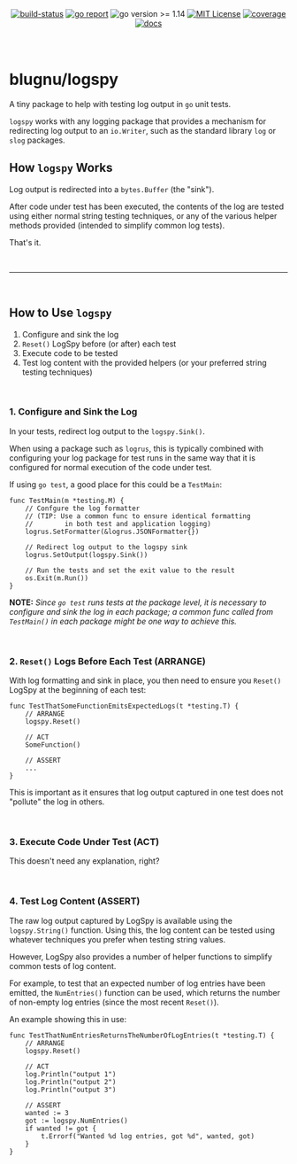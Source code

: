 <div align="center" style="margin-bottom:20px">
  <!-- <img src=".assets/banner.png" alt="logspy" /> -->
  <div align="center">
    <a href="https://github.com/blugnu/logspy/actions/workflows/pipeline.yml"><img alt="build-status" src="https://github.com/blugnu/logspy/actions/workflows/pipeline.yml/badge.svg?branch=master&style=flat-square"/></a>
    <a href="https://goreportcard.com/report/github.com/blugnu/logspy" ><img alt="go report" src="https://goreportcard.com/badge/github.com/blugnu/logspy"/></a>
    <a><img alt="go version >= 1.14" src="https://img.shields.io/github/go-mod/go-version/blugnu/logspy?style=flat-square"/></a>
    <a href="https://github.com/blugnu/logspy/blob/master/LICENSE"><img alt="MIT License" src="https://img.shields.io/github/license/blugnu/logspy?color=%234275f5&style=flat-square"/></a>
    <a href="https://coveralls.io/github/blugnu/logspy?branch=master"><img alt="coverage" src="https://img.shields.io/coveralls/github/blugnu/logspy?style=flat-square"/></a>
    <a href="https://pkg.go.dev/github.com/blugnu/logspy"><img alt="docs" src="https://pkg.go.dev/badge/github.com/blugnu/logspy"/></a>
  </div>
</div>

<br>

# blugnu/logspy

A tiny package to help with testing log output in `go` unit tests.

`logspy` works with any logging package that provides a mechanism for redirecting log output to an `io.Writer`, such as the standard library `log` or `slog` packages.

## How `logspy` Works
Log output is redirected into a `bytes.Buffer` (the "sink").

After code under test has been executed, the contents of the log are tested using either normal string testing techniques, or any of the various helper methods provided (intended to simplify common log tests).

That's it.

<br>
<hr>
<br>

## How to Use `logspy`

1. Configure and sink the log
2. `Reset()` LogSpy before (or after) each test
3. Execute code to be tested
4. Test log content with the provided helpers (or your preferred string testing techniques)

<br>

### **1. Configure and Sink the Log**
In your tests, redirect log output to the `logspy.Sink()`.

When using a package such as `logrus`, this is typically combined with configuring your log package for test runs in the same way that it is configured for normal execution of the code under test.

If using `go test`, a good place for this could be a `TestMain`:

```golang
func TestMain(m *testing.M) {
    // Confgure the log formatter
    // (TIP: Use a common func to ensure identical formatting
    //        in both test and application logging)
    logrus.SetFormatter(&logrus.JSONFormatter{})

    // Redirect log output to the logspy sink 
	logrus.SetOutput(logspy.Sink())

    // Run the tests and set the exit value to the result
	os.Exit(m.Run())
}
```

**NOTE:** *Since `go test` runs tests at the package level, it is necessary to configure and sink the log in each package; a common func called from `TestMain()` in each package might be one way to achieve this.*

<br>

### **2. `Reset()` Logs Before Each Test (ARRANGE)**
With log formatting and sink in place, you then need to ensure you `Reset()` LogSpy at the beginning of each test:

```golang
func TestThatSomeFunctionEmitsExpectedLogs(t *testing.T) {
    // ARRANGE
    logspy.Reset()

    // ACT
    SomeFunction()

    // ASSERT
    ...
}
```

This is important as it ensures that log output captured in one test does not "pollute" the log in others.

<br>

### **3. Execute Code Under Test (ACT)**
This doesn't need any explanation, right?

<br>

### **4. Test Log Content (ASSERT)**
The raw log output captured by LogSpy is available using the `logspy.String()` function.  Using this, the log content can be tested using whatever techniques you prefer when testing string values.

However, LogSpy also provides a number of helper functions to simplify common tests of log content.

For example, to test that an expected number of log entries have been emitted, the `NumEntries()` function can be used, which returns the number of non-empty log entries (since the most recent `Reset()`).

An example showing this in use:

```golang
func TestThatNumEntriesReturnsTheNumberOfLogEntries(t *testing.T) {
	// ARRANGE
	logspy.Reset()

	// ACT
	log.Println("output 1")
	log.Println("output 2")
	log.Println("output 3")

	// ASSERT
	wanted := 3
	got := logspy.NumEntries()
	if wanted != got {
		t.Errorf("Wanted %d log entries, got %d", wanted, got)
	}
}
```
